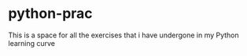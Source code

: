 # python-prac
This is a space for all the exercises that i have undergone in my Python learning curve
